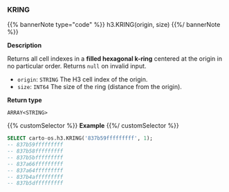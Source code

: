 ### KRING

{{% bannerNote type="code" %}}
h3.KRING(origin, size)
{{%/ bannerNote %}}

**Description**

Returns all cell indexes in a **filled hexagonal k-ring** centered at the origin in no particular order. Returns `null` on invalid input.

* `origin`: `STRING` The H3 cell index of the origin.
* `size`: `INT64` The size of the ring (distance from the origin).

**Return type**

`ARRAY<STRING>`

{{% customSelector %}}
**Example**
{{%/ customSelector %}}

```sql
SELECT carto-os.h3.KRING('837b59fffffffff', 1);
-- 837b59fffffffff
-- 837b58fffffffff
-- 837b5bfffffffff
-- 837a66fffffffff
-- 837a64fffffffff
-- 837b4afffffffff
-- 837b5dfffffffff
```